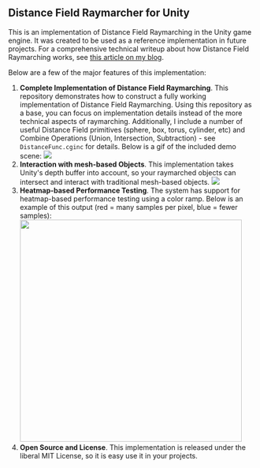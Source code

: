 Distance Field Raymarcher for Unity
-----------------------------------

This is an implementation of Distance Field Raymarching in the Unity game engine.  It was created to be used as a reference implementation in future projects.  For a comprehensive technical writeup about how Distance Field Raymarching works, see [this article on my blog](http://flafla2.github.io/2016/10/01/raymarching.html).

Below are a few of the major features of this implementation:

1. **Complete Implementation of Distance Field Raymarching**.  This repository demonstrates how to construct a fully working implementation of Distance Field Raymarching.  Using this repository as a base, you can focus on implementation details instead of the more technical aspects of raymarching.  Additionally, I include a number of useful Distance Field primitives (sphere, box, torus, cylinder, etc) and Combine Operations (Union, Intersection, Subtraction) - see ``DistanceFunc.cginc`` for details.  Below is a gif of the included demo scene:
   ![](https://thumbs.gfycat.com/VainFaintGermanspaniel-size_restricted.gif)
2. **Interaction with mesh-based Objects**.  This implementation takes Unity's depth buffer into account, so your raymarched objects can intersect and interact with traditional mesh-based objects.
   ![](https://thumbs.gfycat.com/SimpleInfiniteBlackandtancoonhound-size_restricted.gif)
3. **Heatmap-based Performance Testing**.  The system has support for heatmap-based performance testing using a color ramp.  Below is an example of this output (red = many samples per pixel, blue = fewer samples):
   <img src="http://flafla2.github.io/img/2016-10-01-raymarching/perftest2.png" width="450">
4. **Open Source and License**.  This implementation is released under the liberal MIT License, so it is easy use it in your projects.
